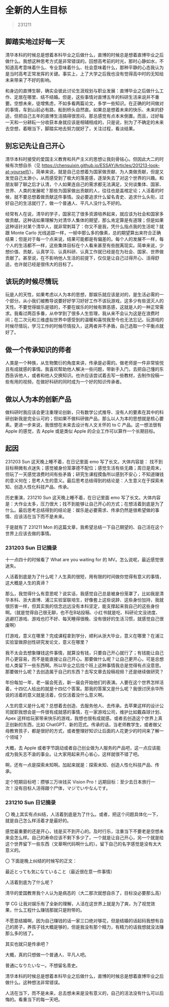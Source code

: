# 全新的人生目标

> 231211

## 脚踏实地过好每一天

清华本科的时候总是想着本科毕业之后做什么，直博的时候总是想着直博毕业之后做什么。我想这种思考方式是非常错误的。回想高考前的时光，那时心静如水，不知道高考意味着什么、专业意味着什么、社会意味着什么，那种平静的心态我认为是当时高考正常发挥的关键。事实上，上了大学之后我也没有觉得高中时的无知给未来带来了不好的影响。

和身边的直博生聊，确实会彼此讨论生涯规划与职业发展：直博毕业之后做什么工作、定居在哪里、结不结婚。但是，这些事情对直博五年的科研生活来说并不重要。空想未来，徒增焦虑，不如多看两篇论文，多学一些知识。在正确的时间做对的事情，车到山前必有路，船到桥头自然直。如果总是想着未来的快乐、未来的舒适，但把自己五年的直博生活搞得很苦闷，那总感觉有点本末倒置。而且，过好每一天和一分耕耘一分收获本身就应该是相辅相成的，只是说，别为了不确定的未来去空想，着眼当下，脚踏实地去努力就好了，关注过程，看淡结果。

## 别忘记先让自己开心

清华本科时接受的爱国主义教育和共产主义的思想让我刻骨铭心。但因此大二的时候有次想自杀（见 <https://chensuixin.github.io/ESSAY/Articles/201213-look-at-yourself/>）。简单来说，就是自己总想着为国家做贡献、为人类做贡献，但是又发觉自己太渺小，从而感受到了极大的落差感，逐渐失去了对这个世界的兴趣。和朋友聊了聊之后才认清，个人如果连自己的需求都无法满足，又何谈集体、国家、世界、人类的发展呢？那些为国家做出贡献的人，往往也是盖棺定论；人活着的时候，就不要总想着做贡献这件事情。没必要追求什么留名青史、追求什么头衔，过好自己的生活就行了，做一个普通人、平凡人没什么不好的。

经常有人在说，清华的学子，国家花了很多资源培养起来，就应该为社会和国家多做贡献。这种话如果理解为对清华人集体的期望，那么肯定算是有道理；但是如果这种话针对某个清华人，就非常刺耳了：你又不是我，凭什么指点我的生活呢？就跟 Monte Carlo 光线追踪一样，一帧中那么多的像素，总的期望算出来符合正确结果；但是对于每一个点来说，结果可能都是有偏差的。每个人的发展不一样，每个人的生活都不一样，这些集体目标在个人看来甚至有些脱离现实。简单来说，少想价值、贡献，认真学习、认真科研、认真工作就已经是在为社会、国家、世界做贡献了。甚至说，在不影响他人生活的前提下，仅仅是让自己过得开心、活得舒适，也许就已经是很伟大的目标了。

## 该玩的时候尽情玩

玩是人的天性，如果考虑以人为本的思想，那娱乐就应该是对的，是生活必需的一个部分。从小我们被教导说要好好学习好好工作不该玩游戏，这多少有些泯灭人的天性。不要觉得娱乐是错的，不要在娱乐的时候有罪恶感，这就是人的一种正常需求。我看过两百多番，从中学到了很多人生哲理，我从来不会认为这是在浪费时间；在二次元和三维虚拟世界中感受到的温暖和喜悦我至今也无法忘记。玩游戏的时候尽情玩，学习工作的时候尽情投入，这两者并不矛盾，自己选取一个平衡点就好了。

## 做一个传承知识的师者

人类是一个种族，从生物繁衍的角度来讲，传承是必需的。做老师是一件非常愉悦且有成就感的事情。我喜欢帮助他人解决一些问题，带新手入门，去把自己懂的东西告诉他人，或者和他人交换知识。也许应该尝试着去写一些教材，去制作投稿一些有用的视频，在做好科研的同时成为一个好的知识传承者。

## 做以人为本的创新产品

做科研时我应该会更注重理论创新，只有数学公式推导、没有人的要素在其中的科研创新我是完全认可的；但如果不做科研做产品，那么以人为本的思想就是核心要素。更进一步来说，我很想在未来去设计有人文关怀的 to C 产品。这一想法很有 Apple 的感觉，去 Apple 或是类似 Apple 的企业工作可以算作一个长期目标。

## 起因

231203 Sun 这天晚上睡不着，在日记里面 emo 写了长文。大体内容是：
找不到目标稍微有点迷失；感觉被身份笼罩德不配位；感觉生活有些无趣；周日是周末，但玩了一天感觉浪费时间有些矛盾；研究生课程摸鱼所以感到不安心；不知道赚钱的意义何在；思考人生的意义。最后思考总结得到的结论是：人生意义在于探索未知、创造人性化科技产品、传承。

历史重演，231210 Sun 这天晚上睡不着，在日记里面 emo 写了长文。大体内容是：大作业太多，压力很大；找不到能够让自己开心的方式；在想活着到底是为了什么。最后思考总结得到的结论是：娱乐是必要需求、传承仍然是很希望做的事情、应该活在当下而不是未来。

于是就有了 231211 Mon 的这篇文章，我希望总结一下自己期望的、自己活在这个世界上应该去做的事情。

### 231203 Sun 日记摘录

十一点四十的时候看了 What are you waiting for 的 MV。怎么说呢，最近感觉很迷失。

人活着到底是为了什么呢？人生真的很短，用有限的时间做你觉得有意义的事情，这大概是人生的真谛？

那么，我觉得什么有意思呢？说实话，我感觉自己总是被身份笼罩了，比如我是清华本科、浙大直博、浦江实验室联培生，好像套上这些说辞、这些身份加持，我就很厉害一样，但其实我的信念远远没有本科坚定，能支撑起来我自己的这些身份啊。（就是觉得自己很无聊，也不在B站投稿、小红书就是吃、科研论文没进度、逃避打游戏、游戏也打不好、每天睡得很晚、没有很好的生活习惯，就感觉自己很废啊）

打游戏，意义在哪里？完成课程拿到学分，顺利从浙大毕业，意义在哪里？在浦江实验室做原创性研究发论文，意义在哪里？

我不太会去想象赚钱这件事情，就算没有钱，只要自己开心就行了；有钱能让自己开心更容易，而不是能直接让自己开心。那要做什么呢？让自己更开心，可是总想给人类留下一些东西啊。所以毕业之后找个班上这种事情我总是觉得有点没意思。那要做什么呢？去创造属于自己的东西？去写文章去投稿视频？还是继续做研究？

年份每加一年，老一届会死去，新一届会开始他们的表演。人要在这个世界怎样活着，十四亿人给出的就是十四亿个答案。那我的答案又是什么呢？我很讨厌余华所说的活着的意义就是活着，仅仅活着没什么意义啊。

人生的意义是什么呢？总想着去创造、去服务他人、去传承。去苹果这样的设计公司就职我想会是一件很有成就感的事情，在一家游戏公司，维护比如戴森球计划、Apex 这样给玩家带来快乐的游戏，我想也很有成就感。或者去创造这个世界上真正创新的东西，比如 ChatGPT、新的范式。传承的话，当老师教学生，或者做父母教育孩子，都是很好的方式，或者整理好知识让后面的人花更少的时间来了解一个领域？

大概，去 Apple 或者字节跳动或者自己创业做为人服务的产品吧，这一点应该能成为我矢志不渝的事业。让大家用起来开心省心，这样就很不错了吧。

啊，还有一点是探索未知啊。加起来就是：探索未知、创造人性化科技产品、传承。

定个短期目标吧：攒够三万块钱买 Vision Pro！远期目标：至少去日本旅行一次！没有目标人活得跟个尸体，マジでいやなんです。

### 231210 Sun 日记摘录

〇 晚上其实有点纠结，人活着到底是为了什么。或者，把这个问题具体化一下，就是自己怎么样活着才是最好的。

感觉最重要的还是开心，钱是买不到开心的。及时行乐，注重当下不要老是空想未来会怎么样。自己的寿命应该不剩下多少了，一个就是让自己开心，另一个就是给这个世界留下一些东西（文章啊代码啊什么的）。留下自己的名字感觉是没有太大意义的。

〇 下面是晚上纠结的时候写的正文：

最近とっても気になていること（最近很在意一件事情）

人活着到底为了什么呢？

清华的爱国教育我个人认为是病态的（大二那次就想自杀了，目标没必要那么高）

学 CG 让我对娱乐有了全新的理解，人活在这世界上就是为了爽，为了视觉效果，什么工程什么赚钱那就只是附带的。

不愿意结婚啊，因为自己赚钱的话一家三口绝对够花，但是结婚的话起码我想有自己的房子，养孩子钱大概是够的，但是我没有那个精力，有精力的话我想就没法赚那么多的钱了。

其实也就只是传承吧？

大概，真的只想做一个普通人、平凡人吧。

普通になりたいなー。不想留名青史。

清华本科的时候总是想着本科毕业之后做什么，直博的时候总是想着直博毕业之后做什么。这种想法非常错误。

人活在当下，而不是未来，总去想未来是没有意义的，自己的活法没有什么可以后悔的。看重当下的每一天吧。
